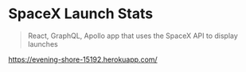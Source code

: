 # SpaceX Launch Stats

> React, GraphQL, Apollo app that uses the SpaceX API to display launches

https://evening-shore-15192.herokuapp.com/
